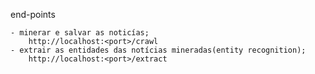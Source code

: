 end-points

	- minerar e salvar as noticías;
		http://localhost:<port>/crawl
	- extrair as entidades das notícias mineradas(entity recognition);
		http://localhost:<port>/extract

